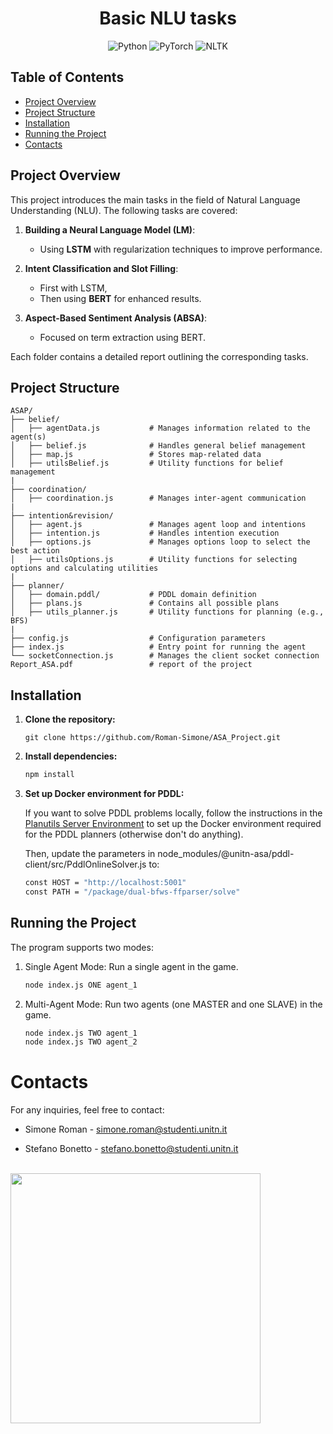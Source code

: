 <div align="center">
  <h1 style="border-bottom: none;">Basic NLU tasks</h1>
  <img src="https://img.shields.io/badge/python-3670A0?style=flat&logo=python&logoColor=ffdd54" alt="Python"/>
  <img src="https://img.shields.io/badge/PyTorch-%23EE4C2C.svg?style=flat&logo=PyTorch&logoColor=white" alt="PyTorch"/>
  <img src="https://img.shields.io/badge/nltk-85C1E9?style=flat&logoColor=white" alt="NLTK"/>
</div>

## Table of Contents

- [Project Overview](#project-overview)
- [Project Structure](#project-structure)
- [Installation](#installation)
- [Running the Project](#running-the-project)
- [Contacts](#contacts)

## Project Overview
This project introduces the main tasks in the field of Natural Language Understanding (NLU). The following tasks are covered:

1. **Building a Neural Language Model (LM)**:
   - Using **LSTM** with regularization techniques to improve performance.
   
2. **Intent Classification and Slot Filling**:
   - First with LSTM,
   - Then using **BERT** for enhanced results.

3. **Aspect-Based Sentiment Analysis (ABSA)**:
   - Focused on term extraction using BERT.

Each folder contains a detailed report outlining the corresponding tasks.

## Project Structure

```plaintext
ASAP/
├── belief/
│   ├── agentData.js           # Manages information related to the agent(s)
│   ├── belief.js              # Handles general belief management
│   ├── map.js                 # Stores map-related data
│   ├── utilsBelief.js         # Utility functions for belief management
|
├── coordination/
│   ├── coordination.js        # Manages inter-agent communication 
|
├── intention&revision/
│   ├── agent.js               # Manages agent loop and intentions
│   ├── intention.js           # Handles intention execution
│   ├── options.js             # Manages options loop to select the best action
│   ├── utilsOptions.js        # Utility functions for selecting options and calculating utilities
|
├── planner/
│   ├── domain.pddl/           # PDDL domain definition
│   ├── plans.js               # Contains all possible plans
│   ├── utils_planner.js       # Utility functions for planning (e.g., BFS)
|
├── config.js                  # Configuration parameters
├── index.js                   # Entry point for running the agent
└── socketConnection.js        # Manages the client socket connection
Report_ASA.pdf                 # report of the project
```

## Installation

1. **Clone the repository:**
   ```
   git clone https://github.com/Roman-Simone/ASA_Project.git
   ```

2. **Install dependencies:**
   ```sh
   npm install
   ```

3. **Set up Docker environment for PDDL:**
   
   If you want to solve PDDL problems locally, follow the instructions in the [Planutils Server Environment](https://github.com/AI-Planning/planutils/tree/main/environments/server) to set up the Docker environment required for the PDDL planners (otherwise don't do anything).

   Then, update the parameters in node_modules/@unitn-asa/pddl-client/src/PddlOnlineSolver.js to:
    
    ```bash
    const HOST = "http://localhost:5001"
    const PATH = "/package/dual-bfws-ffparser/solve"
    ```

## Running the Project

The program supports two modes:

1. Single Agent Mode: Run a single agent in the game.

    ```bash
    node index.js ONE agent_1
    ```
2. Multi-Agent Mode: Run two agents (one MASTER and one SLAVE) in the game.

    ```bash
    node index.js TWO agent_1
    node index.js TWO agent_2
    ```

# Contacts
For any inquiries, feel free to contact:

- Simone Roman - [simone.roman@studenti.unitn.it](mailto:simone.roman@studenti.unitn.it)

- Stefano Bonetto - [stefano.bonetto@studenti.unitn.it](mailto:stefano.bonetto@studenti.unitn.it)

<br>

<div>
    <a href="https://www.unitn.it/">
        <img src="https://ing-gest.disi.unitn.it/wp-content/uploads/2022/11/marchio_disi_bianco_vert_eng-1024x295.png" width="400px">
    </a>
</div>
